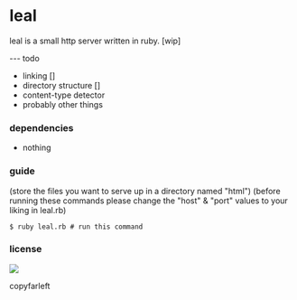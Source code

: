 # leal

leal is a small http server written in ruby. [wip]

--- todo
  - linking []
  - directory structure []
  - content-type detector
  - probably other things
### dependencies

* nothing

### guide
(store the files you want to serve up in a directory named "html")
(before running these commands please change the "host" & "port" values to your liking in leal.rb)
```
$ ruby leal.rb # run this command
```
### license
![](http://i.imgur.com/HdsLqoL.png)

copyfarleft
